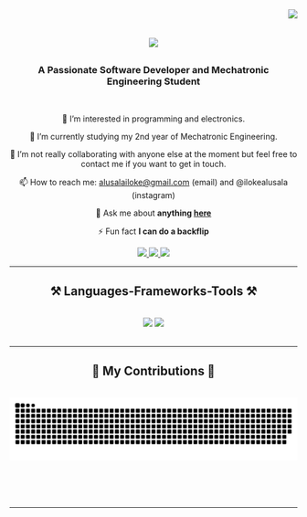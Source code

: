 <!---
Iloke-Alusala/Iloke-Alusala is a ✨ special ✨ repository because its `README.md` (this file) appears on your GitHub profile.
You can click the Preview link to take a look at your changes.
--->
<img align="right" src="https://visitor-badge.laobi.icu/badge?page_id=Iloke-Alusala.Iloke-Alusala" />

<h1 align="center">
    <img src="https://readme-typing-svg.herokuapp.com/?font=Righteous&size=35&center=true&vCenter=true&width=500&height=70&duration=4000&lines=Hey+There!+👋;+I'm+Iloke+Alusala!;" />
</h1>

<h3 align="center">A Passionate Software Developer and Mechatronic Engineering Student</h3>

<br/>

<div align="center">

👀 I’m interested in programming and electronics.
  
🌱 I’m currently studying my 2nd year of Mechatronic Engineering.
  
💞️ I’m not really collaborating with anyone else at the moment but feel free to contact me if you want to get in touch.
  
📫 How to reach me:
      alusalailoke@gmail.com    (email) and 
      @ilokealusala              (instagram)
  
💬 Ask me about **anything [here](https://github.com/Iloke-Alusala/Iloke-Alusala/issues)**

⚡ Fun fact **I can do a backflip**

 </div>
 
<div align="center"> 
  <a href="mailto:alusalailoke@gmail.com">
    <img src="https://img.shields.io/badge/Gmail-333333?style=for-the-badge&logo=gmail&logoColor=red" />
  </a>
  <a href="https://www.linkedin.com/in/iloke-alusala-580a9925b/" target="_blank">
    <img src="https://img.shields.io/badge/LinkedIn-0077B5?style=for-the-badge&logo=linkedin&logoColor=white" target="_blank" />
  </a>
  <a href="https://www.instructables.com/member/Iloke%20Alusala/" target="_blank">
     <img src="https://img.shields.io/badge/Portfolio-FF5722?style=for-the-badge&logo=todoist&logoColor=white" target="_blank" /> <!-- sqlite, safari, google-chrome are other good icon options -->
  </a>
</div>

 <hr/>
 
<h2 align="center">⚒️ Languages-Frameworks-Tools ⚒️</h2>
<br/>
<div align="center">
    <img src="https://skillicons.dev/icons?i=react,bootstrap,html,css,vscode,github,figma,tailwind,git,dart,js, java,vercel,wordpress" />
    <img src="https://skillicons.dev/icons?i=py,arduino,typescript,c,cpp,cs,mysql,sqlite,flutter,kotlin,matlab,raspberrypi" /><br>
</div>

<br/>
<hr/>

<div align="center">
  <h2>🐍 My Contributions 🐍</h2>
  <br>
  <img alt="snake eating my contributions" src="https://raw.githubusercontent.com/Iloke-Alusala/Iloke-Alusala/output/github-contribution-grid-snake.svg" />
  
  <br/><br/><br/>
</div>

<hr/>
